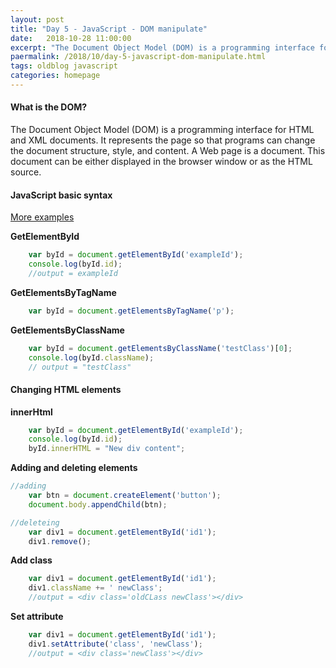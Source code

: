 ```yaml
---
layout: post
title: "Day 5 - JavaScript - DOM manipulate"
date:   2018-10-28 11:00:00
excerpt: "The Document Object Model (DOM) is a programming interface for HTML and XML documents. It represents the page so that programs can change the document structure, style, and content."
paermalink: /2018/10/day-5-javascript-dom-manipulate.html
tags: oldblog javascript
categories: homepage
--- 
```


#### What is the DOM?
The Document Object Model (DOM) is a programming interface for HTML and XML documents. It represents the page so that programs can change the document structure, style, and content. A Web page is a document. This document can be either displayed in the browser window or as the HTML source.

#### JavaScript basic syntax
[More examples](https://www.w3schools.com/js/js_htmldom_document.asp)

**GetElementById**

```javascript
    var byId = document.getElementById('exampleId');
    console.log(byId.id);
    //output = exampleId
```

**GetElementsByTagName**

```javascript
    var byId = document.getElementsByTagName('p');
```

**GetElementsByClassName**

```javascript
    var byId = document.getElementsByClassName('testClass')[0];
    console.log(byId.className);
    // output = "testClass"
```

#### Changing HTML elements

**innerHtml**

```javascript
    var byId = document.getElementById('exampleId');
    console.log(byId.id);
    byId.innerHTML = "New div content";
```

**Adding and deleting elements**

```javascript
//adding
    var btn = document.createElement('button');
    document.body.appendChild(btn);

//deleteing
    var div1 = document.getElementById('id1');
    div1.remove();
```

**Add class**

```javascript
    var div1 = document.getElementById('id1');
    div1.className += ' newClass';
    //output = <div class='oldCLass newClass'></div>
```

**Set attribute**

```javascript
    var div1 = document.getElementById('id1');
    div1.setAttribute('class', 'newClass');
    //output = <div class='newClass'></div>
```